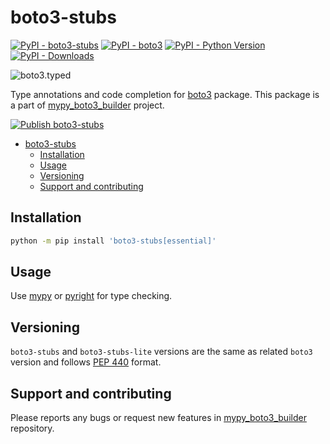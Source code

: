 # boto3-stubs

[![PyPI - boto3-stubs](https://img.shields.io/pypi/v/boto3-stubs.svg?color=blue&label=boto3-stubs)](https://pypi.org/project/boto3-stubs)
[![PyPI - boto3](https://img.shields.io/pypi/v/boto3.svg?color=blue&label=boto3)](https://pypi.org/project/boto3)
[![PyPI - Python Version](https://img.shields.io/pypi/pyversions/boto3-stubs.svg?color=blue)](https://pypi.org/project/boto3-stubs)
[![PyPI - Downloads](https://static.pepy.tech/badge/boto3-stubs)](https://pepy.tech/project/boto3-stubs)

![boto3.typed](https://github.com/youtype/mypy_boto3_builder/raw/main/logo.png)

Type annotations and code completion for [boto3](https://pypi.org/project/boto3/) package.
This package is a part of [mypy_boto3_builder](https://github.com/youtype/mypy_boto3_builder) project.

[![Publish boto3-stubs](https://github.com/youtype/boto3-stubs/actions/workflows/publish_on_update.yml/badge.svg)](https://github.com/youtype/boto3-stubs/actions/workflows/publish_on_update.yml)

- [boto3-stubs](#boto3-stubs)
  - [Installation](#installation)
  - [Usage](#usage)
  - [Versioning](#versioning)
  - [Support and contributing](#support-and-contributing)

## Installation

```bash
python -m pip install 'boto3-stubs[essential]'
```

## Usage

Use [mypy](https://github.com/python/mypy) or [pyright](https://github.com/microsoft/pyright) for type checking.

## Versioning

`boto3-stubs` and `boto3-stubs-lite` versions are the same as related `boto3` version and follows
[PEP 440](https://www.python.org/dev/peps/pep-0440/) format.

## Support and contributing

Please reports any bugs or request new features in
[mypy_boto3_builder](https://github.com/youtype/mypy_boto3_builder/issues) repository.
